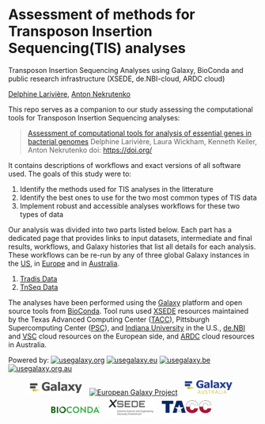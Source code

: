 # Assessment of methods for Transposon Insertion Sequencing(TIS) analyses


Transposon Insertion Sequencing Analyses using Galaxy, BioConda and public research infrastructure (XSEDE, de.NBI-cloud, ARDC cloud)


[Delphine Larivière](https://github.com/Delphine-L),
[Anton Nekrutenko](https://github.com/nekrut)

This repo serves as a companion to our study assessing the computational tools for Transposon Insertion Sequencing analyses:

> [Assessment of computational tools for analysis of essential genes in bacterial genomes](https://doi.org/) Delphine Larivière, Laura Wickham, Kenneth Keiler, Anton Nekrutenko doi: https://doi.org/

It contains descriptions of workflows and exact versions of all software used. The goals of this study were to:

 1. Identify the methods used for TIS analyses in the litterature
 2. Identify the best ones to use for the two most common types of TIS data
 3. Implement robust and accessible analyses workflows for these two types of data

Our analysis was divided into two parts listed below. Each part has a dedicated page that provides links to input datasets, intermediate and final results, workflows, and Galaxy histories that list all details for each analysis. These workflows can be re-run by any of three global Galaxy instances in the [US](http://usegalaxy.org), in [Europe](http://usegalaxy.eu) and in [Australia](https://usegalaxy.org.au).

  1. [Tradis Data](1-TraDis)
  2. [TnSeq Data](2-TnSeq)


 The analyses have been performed using the [Galaxy](http://galaxyproject.org) platform and open source tools from [BioConda](https://bioconda.github.io/). Tool runs used [XSEDE](https://www.xsede.org/) resources maintained by the Texas Advanced Computing Center ([TACC](https://www.tacc.utexas.edu/)), Pittsburgh Supercomputing Center ([PSC](https://www.psc.edu/)), and [Indiana University](https://jetstream-cloud.org/) in the U.S., [de.NBI](https://www.denbi.de/) and [VSC](https://www.vscentrum.be) cloud resources on the European side, and [ARDC](https://ardc.edu.au) cloud resources in Australia.


 Powered by: [![usegalaxy.org](https://img.shields.io/static/v1?label=usegalaxy&message=org&color=green)](https://usegalaxy.org)
 [![usegalaxy.eu](https://img.shields.io/static/v1?label=usegalaxy&message=eu&color=green)](https://usegalaxy.eu)
 [![usegalaxy.be](https://img.shields.io/static/v1?label=usegalaxy&message=be&color=green)](https://usegalaxy.be)
 [![usegalaxy.org.au](https://img.shields.io/static/v1?label=usegalaxy&message=org.au&color=green)](https://usegalaxy.org.au)


 <p align="center">
  <a href="https://galaxyproject.org">   <img src="Images/galaxy_logo.png" width= "22%" alt="Galaxy Project" /></a> &nbsp;
  <a href="https://galaxyproject.eu">    <img src="https://raw.githubusercontent.com/usegalaxy-eu/branding/master/galaxy-eu/galaxy-eu.256.png" width= "20%" alt="European Galaxy Project" /></a> &nbsp;
  <a href="https://https://usegalaxy-au.github.io/">    <img src="Images/galaxy_australia.png" width="20%" alt="Australian Galaxy Project" /></a> &nbsp;
  <a href="https://bioconda.org">        <img src="Images/bioconda_logo.png" width="20%" alt="bioconda" /></a> &nbsp;
  <a href="https://xsede.org">           <img src="Images/xsede_logo.png" width="20%" alt="XSEDE" /></a> &nbsp;
  <a href="https://www.tacc.utexas.edu"> <img src="Images/tacc_logo.png" width="20%" alt="TACC" /></a> &nbsp;
  </p>
